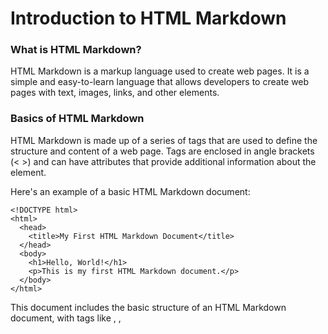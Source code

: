 # Introduction to HTML Markdown

### What is HTML Markdown?
HTML Markdown is a markup language used to create web pages. It is a simple and easy-to-learn language that allows developers to create web pages with text, images, links, and other elements.

### Basics of HTML Markdown
HTML Markdown is made up of a series of tags that are used to define the structure and content of a web page. Tags are enclosed in angle brackets (< >) and can have attributes that provide additional information about the element.

Here's an example of a basic HTML Markdown document:

```
<!DOCTYPE html>
<html>
  <head>
    <title>My First HTML Markdown Document</title>
  </head>
  <body>
    <h1>Hello, World!</h1>
    <p>This is my first HTML Markdown document.</p>
  </body>
</html>
```

This document includes the basic structure of an HTML Markdown document, with tags like <html>, <head>, <title>, and <body>.

### Syntax of HTML Markdown
HTML Markdown uses a simple syntax to define tags and attributes. Here's an example of a basic tag:

```
<tagname>Content goes here</tagname>
```

Tags can also have attributes that provide additional information about the element. Attributes are added to the opening tag and have a name and a value:

```
<tagname attribute="value">Content goes here</tagname>
```

### Semantics in HTML Markdown
Semantics refers to the meaning or purpose of an element in HTML Markdown. By using semantic elements, you can provide additional meaning and structure to your web page.

Here are some examples of semantic elements:
<header>: Defines a header for a section or document.
<nav>: Defines a set of navigation links.
<section>: Defines a section of a document.
<article>: Defines an article or blog post.
<footer>: Defines a footer for a section or document.

Using semantic elements can help improve the accessibility and SEO of your web page, as well as make it easier to understand and maintain.

### Most Used HTML Markdown Tags and Attributes
Here are some of the most commonly used HTML Markdown tags and the attributes that they should always have:

*** Standards required ***
<html>: Defines the root of an HTML document. Should always have the lang attribute to specify the language of the document.
<head>: Defines the head section of a web page. Should always have the <title> tag to specify the title of the page.
<body>: Defines the body section of a web page.


<h1> to <h6>: Defines heading levels. Should always have a corresponding level of hierarchy, meaning <h1> should always be the top heading.
<p>: Defines a paragraph.
<a>: Defines a hyperlink. Should always have the href attribute to specify the link target.
<img>: Defines an image. Should always have the src attribute to specify the image source and the alt attribute to provide alternative text for the image.
Advice for new developers

When getting started with HTML Markdown, it's important to focus on understanding the basics and getting comfortable with the syntax. Take the time to study the structure of HTML Markdown documents and learn how to use common tags and attributes.
Great sites to help are:
[HTML Cheat Sheet](https://htmlcheatsheet.com/html/)
[W3 Schools](https://www.w3schools.com/html/default.asp)

As you become more comfortable with HTML Markdown, start experimenting with semantic elements and other advanced features. Remember to keep your code clean and well-organized, and always test your web pages in multiple browsers to ensure compatibility.